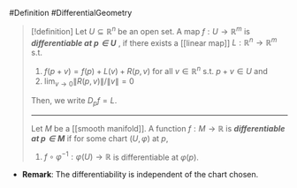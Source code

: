 #Definition #DifferentialGeometry 

> [!definition]
> Let $U\subseteq \mathbb{R}^n$ be an open set. A map $f:U\to \mathbb{R}^m$ is ***differentiable at $p\in U$*** , if there exists a [[linear map]] $L:\mathbb{R}^n\to \mathbb{R}^m$ s.t.
> 1. $f(p+v)=f(p)+L(v)+R(p,v)$ for all $v\in \mathbb{R}^n$ s.t. $p+v\in U$ and
> 2. $\lim_{ v \to 0 }\left\| R(p,v) \right\|  / \|v\|=0$
> 
> Then, we write $D_{p}f=L$.
> 
> ---
> Let $M$ be a [[smooth manifold]]. A function $f:M\to \mathbb{R}$ is ***differentiable at $p\in M$*** if for some chart $(U,\varphi)$ at $p$, 
> 1. $f\circ\varphi ^{-1}:\varphi(U)\to \mathbb{R}$ is differentiable at $\varphi(p)$.
- **Remark**: The differentiability is independent of the chart chosen.